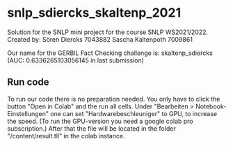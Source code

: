 # snlp_sdiercks_skaltenp_2021
Solution for the SNLP mini project for the course SNLP WS2021/2022.
Created by:
Sören Diercks     7043882
Sascha Kaltenpoth 7009861

Our name for the GERBIL Fact Checking challenge is: skaltenp_sdiercks (AUC: 0.6336265103056145 in last submission)

## Run code
To run our code there is no preparation needed.
You only have to click the button "Open in Colab" and the run all cells.
Under "Bearbeiten > Notebook-Einstellungen" one can set "Hardwarebeschleuniger" to GPU, to increase the speed.
(To run the GPU-version you need a google colab pro subscription.)
After that the file will be located in the folder "/content/result.tll" in the colab instance.
